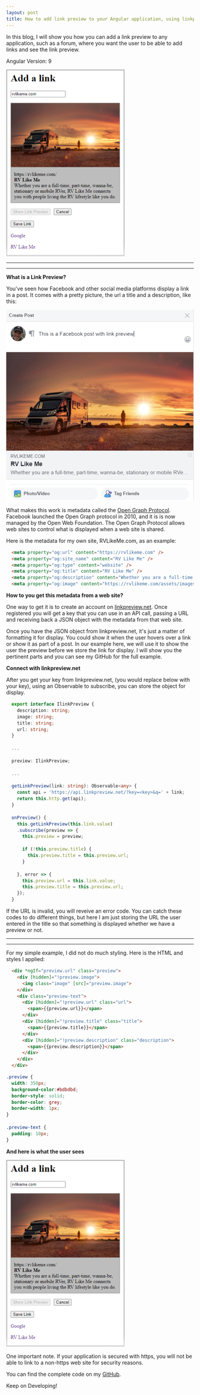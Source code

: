 ```yaml
---
layout: post
title: How to add link preview to your Angular application, using linkpreview.net
---
```


In this blog, I will show you how you can add a link preview to any application, such as a forum, where you want the user to be able to add links and see the link preview.

Angular Version: 9

<img src="/images/link-preview.png" height="500px">

----
****

**What is a Link Preview?**

You've seen how Facebook and other social media platforms display a link in a post.  It comes with a pretty picture, the url a title and a description, like this: 

![Facebook Example](/images/link-preview-fb.png)

What makes this work is metadata called the [Open Graph Protocol](https://ogp.me/#:~:text=Introduction,any%20other%20object%20on%20Facebook.).  Facebook launched the Open Graph protocol in 2010, and it is is now managed by the Open Web Foundation.  The Open Graph Protocol allows web sites to control what is displayed when a web site is shared.  

Here is the metadata for my own site, RVLikeMe.com, as an example:

```html
  <meta property="og:url" content="https://rvlikeme.com" />
  <meta property="og:site_name" content="RV Like Me" />
  <meta property="og:type" content="website" />
  <meta property="og:title" content="RV Like Me" />
  <meta property="og:description" content="Whether you are a full-time, part-time, wanna-be, stationary or mobile RVer, RV Like Me connects you with people living the RV lifestyle like you do." />
  <meta property="og:image" content="https://rvlikeme.com/assets/images/rvlikeme.jpg" />
```

**How to you get this metadata from a web site?**

One way to get it is to create an account on [linkpreview.net](https://linkpreview.net).  Once registered you will get a key that you can use in an API call, passing a URL and receiving back a JSON object with the metadata from that web site.  

Once you have the JSON object from linkpreview.net, it's just a matter of formatting it for display.  You could show it when the user hovers over a link or show it as part of a post.   In our example here, we will use it to show the user the preview before we store the link for display.   I will show you the pertinent parts and you can see my GitHub for the full example.

**Connect with linkpreview.net**

After you get your key from linkpreview.net, (you would replace <key> below with your key), using an Observable to subscribe, you can store the object for display.  
```typescript
  export interface IlinkPreview {
    description: string;
    image: string;
    title: string;
    url: string;
  }
  
  ...
  
  preview: IlinkPreview;
  
  ...
  
  getLinkPreview(link: string): Observable<any> {
    const api = 'https://api.linkpreview.net/?key=<key>&q=' + link;
    return this.http.get(api);
  }
  
  onPreview() {
    this.getLinkPreview(this.link.value)
    .subscribe(preview => {
      this.preview = preview;

      if (!this.preview.title) {
        this.preview.title = this.preview.url;
      }

    }, error => {
      this.preview.url = this.link.value;
      this.preview.title = this.preview.url;
    });
  }
```

If the URL is invalid, you will reveive an error code.  You can catch these codes to do different things, but here I am just storing the URL the user entered in the title so that something is displayed whether we have a preview or not.  

----
****

For my simple example, I did not do much styling.   Here is the HTML and styles I applied:

```html
  <div *ngIf="preview.url" class="preview">
    <div [hidden]="!preview.image">
      <img class="image" [src]="preview.image">
    </div>
    <div class="preview-text">
      <div [hidden]="!preview.url" class="url">
        <span>{{preview.url}}</span>
      </div>
      <div [hidden]="!preview.title" class="title">
        <span>{{preview.title}}</span>
      </div>
      <div [hidden]="!preview.description" class="description">
        <span>{{preview.description}}</span>
      </div>
    </div>
  </div>
```

```css
.preview {
  width: 350px;
  background-color:#bdbdbd;
  border-style: solid;
  border-color: grey;
  border-width: 1px;
}

.preview-text {
  padding: 10px;
}
```

**And here is what the user sees**

<img src="/images/link-preview.png" height="500px">

One important note.  If your application is secured with https, you will not be able to link to a non-https web site for security reasons. 

You can find the complete code on my [GitHub](https://github.com/DaveStaudenmaier/LinkPreview).

Keep on Developing!
